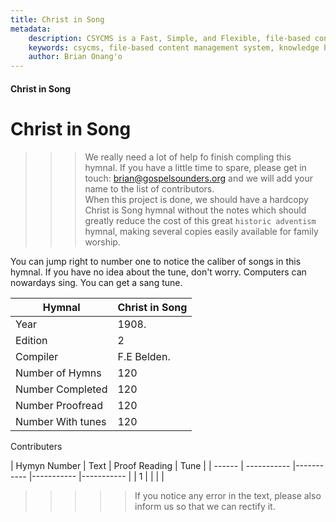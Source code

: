 ```yaml
---
title: Christ in Song
metadata:
    description: CSYCMS is a Fast, Simple, and Flexible, file-based content management system, knowledge base and static site generator for nodejs. It uses static Markdown files to serve the content which are pulled from public/private repos in github, bitcket, gitlab or any other git repository management service. It runs services that enables it to auto update itself and the content it serves. It follows similar principles to other flat-file CMS platforms, and allows you to use the structure of content files used in the most popular flat file cms but in nodejs. In addition to this, it allows you to host several sites in one instance (installation) of it, and allows you to search across as many of your sites as you please.
    keywords: csycms, file-based content management system, knowledge base, static site generator, nodejs
    author: Brian Onang'o
---
```


#### Christ in Song

# Christ in Song

>>> We really need a lot of help fo finish compling this hymnal. If you have a little time to spare, please get in touch: brian@gospelsounders.org and we will add your name to the list of contributors. <br> When this project is done, we should have a hardcopy Christ is Song hymnal without the notes which should greatly reduce the cost of this great ```historic adventism``` hymnal, making several copies easily available for family worship.

You can jump right to number one to notice the caliber of songs in this hymnal. If you have no idea about the tune, don't worry. Computers can nowardays sing. You can get a sang tune.

| Hymnal | Christ in Song |
| ------ | ----------- |
| Year   | 1908. |
| Edition | 2 |
| Compiler    | F.E Belden. |
| Number of Hymns    | 120 |
| Number Completed    | 120 |
| Number Proofread    | 120 |
| Number With tunes    | 120 |



Contributers

| Hymyn Number | Text | Proof Reading | Tune |
| ------ | ----------- |----------- |----------- |----------- |
| 1   |  |  |  |



>>>>> If you notice any error in the text, please also inform us so that we can rectify it.